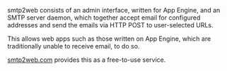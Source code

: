 smtp2web consists of an admin interface, written for App Engine, and an SMTP server daemon, which together accept email for configured addresses and send the emails via HTTP POST to user-selected URLs.

This allows web apps such as those written on App Engine, which are traditionally unable to receive email, to do so.

[smtp2web.com](http://www.smtp2web.com/) provides this as a free-to-use service.